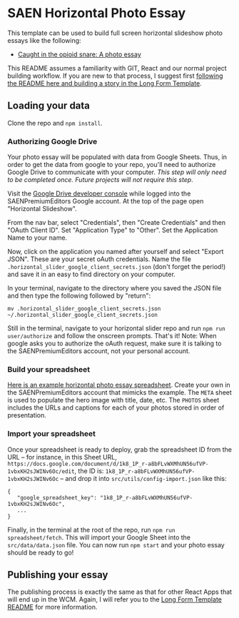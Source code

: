 # SAEN Horizontal Photo Essay #

This template can be used to build full screen horizontal slideshow photo essays like the following:

 - [Caught in the opioid snare: A photo essay](http://www.expressnews.com/caught-in-the-opioid-snare-san-antonio/#/)

 This README assumes a familiarity with GIT, React and our normal project building workflow. If you are new to that process, I suggest first [following the README here and building a story in the Long Form Template](https://github.com/sa-express-news/longform-story-template/blob/master/README.md).

 ## Loading your data ##

 Clone the repo and `npm install`.

 ### Authorizing Google Drive ###

 Your photo essay will be populated with data from Google Sheets. Thus, in order to get the data from google to your repo, you'll need to authorize Google Drive to communicate with your computer. _This step will only need to be completed once. Future projects will not require this step_.

 Visit the [Google Drive developer console](https://console.developers.google.com/) while logged into the SAENPremiumEditors Google account. At the top of the page open "Horizontal Slideshow".

 From the nav bar, select "Credentials", then "Create Credentials" and then "OAuth Client ID". Set "Application Type" to "Other". Set the Application Name to your name.

 Now, click on the application you named after yourself and select "Export JSON". These are your secret oAuth credentials. Name the file `.horizontal_slider_google_client_secrets.json` (don't forget the period!) and save it in an easy to find directory on your computer.

 In your terminal, navigate to the directory where you saved the JSON file and then type the following followed by "return":

 ```
 mv .horizontal_slider_google_client_secrets.json ~/.horizontal_slider_google_client_secrets.json
 ```

 Still in the terminal, navigate to your horizontal slider repo and run `npm run user/authorize` and follow the onscreen prompts. That's it! Note: When google asks you to authorize the oAuth request, make sure it is talking to the SAENPremiumEditors account, not your personal account.

 ### Build your spreadsheet ###

 [Here is an example horizontal photo essay spreadsheet](https://docs.google.com/spreadsheets/d/1UZhhS6G81YuOIoivHpUM3szag8lrichEcpB060UWAXk/edit?usp=sharing). Create your own in the SAENPremiumEditors account that mimicks the example. The `META` sheet is used to populate the hero image with title, date, etc. The `PHOTOS` sheet includes the URLs and captions for each of your photos stored in order of presentation.

 ### Import your spreadsheet ###

 Once your spreadsheet is ready to deploy, grab the spreadsheet ID from the URL – for instance, in this Sheet URL, `https://docs.google.com/document/d/1k8_1P_r-a8bFLvWXMhUN56ufVP-1vbxKH2sJWINv6Oc/edit`, the ID is: `1k8_1P_r-a8bFLvWXMhUN56ufVP-1vbxKH2sJWINv6Oc` – and drop it into `src/utils/config-import.json` like this:

 ```
 {
 	"google_spreadsheet_key": "1k8_1P_r-a8bFLvWXMhUN56ufVP-1vbxKH2sJWINv6Oc",
 	...
 }
 ```

 Finally, in the terminal at the root of the repo, run `npm run spreadsheet/fetch`. This will import your Google Sheet into the `src/data/data.json` file. You can now run `npm start` and your photo essay should be ready to go!

## Publishing your essay ##

The publishing process is exactly the same as that for other React Apps that will end up in the WCM. Again, I will refer you to the [Long Form Template README](https://github.com/sa-express-news/longform-story-template/blob/master/README.md) for more information.